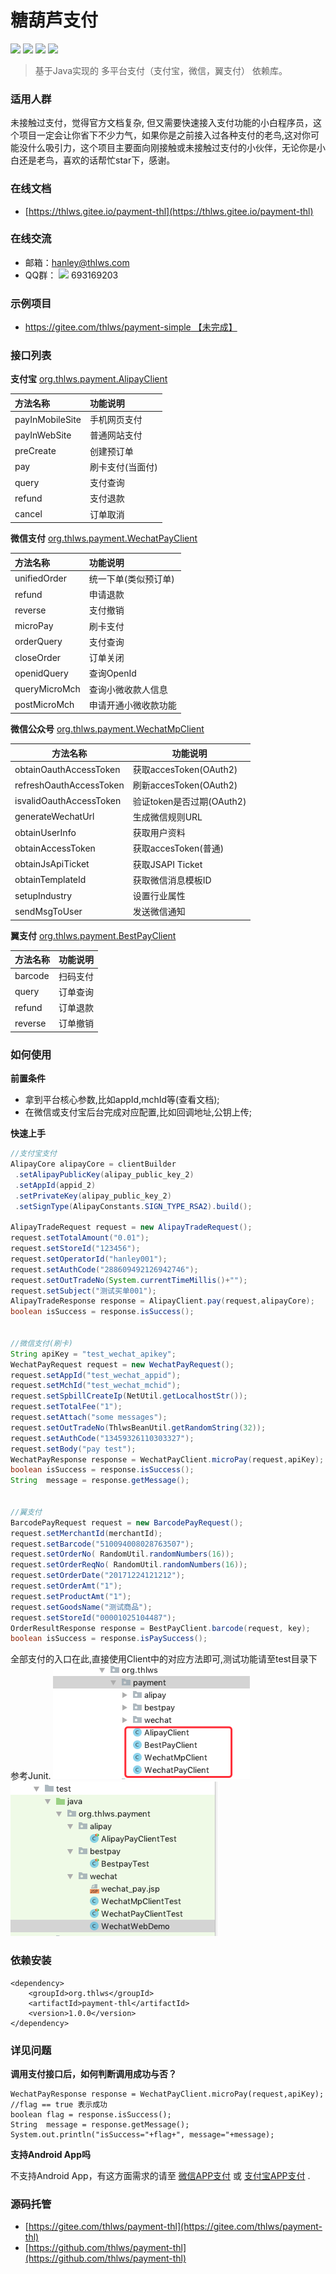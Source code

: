 糖葫芦支付
============
[![](https://img.shields.io/badge/release-v1.0.0-green.svg)](https://github.com/thlws/payment-thl)   [![](https://img.shields.io/badge/license-Apache--2-yellowgreen.svg)](https://www.apache.org/licenses/LICENSE-2.0.html) [![](https://img.shields.io/badge/maven%20central-v1.0.0-blue.svg)](https://search.maven.org/artifact/org.thlws/payment-thl/1.0.0/jar) 
[![](https://img.shields.io/badge/jdk-1.7%2B-red.svg)](https://www.oracle.com/technetwork/java/javase/downloads/index.html)

> 基于Java实现的 多平台支付（支付宝，微信，翼支付） 依赖库。


### 适用人群
未接触过支付，觉得官方文档复杂, 但又需要快速接入支付功能的小白程序员，这个项目一定会让你省下不少力气，如果你是之前接入过各种支付的老鸟,这对你可能没什么吸引力，这个项目主要面向刚接触或未接触过支付的小伙伴，无论你是小白还是老鸟，喜欢的话帮忙star下，感谢。

### 在线文档
- [https://thlws.gitee.io/payment-thl](https://thlws.gitee.io/payment-thl)

### 在线交流
- 邮箱：hanley@thlws.com 
- QQ群：  [![](https://img.shields.io/badge/chat-on%20qq-red.svg)](//shang.qq.com/wpa/qunwpa?idkey=521df1fba7ef96db15c898e48feb26b6a82f6c2a60612154181b301febb30494) 693169203


### 示例项目
- [https://gitee.com/thlws/payment-simple 【未完成】](https://gitee.com/thlws/payment-simple)

### 接口列表
**支付宝**
[org.thlws.payment.AlipayClient](src/main/java/org/thlws/payment/AlipayClient.java) 


| 方法名称 | 功能说明 |
|:--------|:--------|
| payInMobileSite | 手机网页支付 |
| payInWebSite | 普通网站支付 |
| preCreate | 创建预订单 |
| pay | 刷卡支付(当面付) |
| query | 支付查询 |
| refund | 支付退款 |
| cancel | 订单取消|

**微信支付**
[org.thlws.payment.WechatPayClient](src/main/java/org/thlws/payment/WechatPayClient.java)

| 方法名称 | 功能说明 |
|:--------|:--------|
| unifiedOrder | 统一下单(类似预订单) |
| refund | 申请退款 |
| reverse | 支付撤销 |
| microPay | 刷卡支付 |
| orderQuery | 支付查询 |
| closeOrder | 订单关闭 |
| openidQuery | 查询OpenId|
| queryMicroMch | 查询小微收款人信息|
| postMicroMch | 申请开通小微收款功能|

**微信公众号**
[org.thlws.payment.WechatMpClient](src/main/java/org/thlws/payment/WechatMpClient.java)

| 方法名称 | 功能说明 |
|--------|--------|
| obtainOauthAccessToken | 获取accesToken(OAuth2) |
| refreshOauthAccessToken | 刷新accesToken(OAuth2) |
| isvalidOauthAccessToken | 验证token是否过期(OAuth2) |
| generateWechatUrl | 生成微信规则URL |
| obtainUserInfo | 获取用户资料|
| obtainAccessToken | 获取accesToken(普通) |
| obtainJsApiTicket | 获取JSAPI Ticket |
| obtainTemplateId | 获取微信消息模板ID |
| setupIndustry | 设置行业属性 |
| sendMsgToUser | 发送微信通知 |

**翼支付**
[org.thlws.payment.BestPayClient](src/main/java/org/thlws/payment/BestPayClient.java) 

| 方法名称 | 功能说明 |
|--------|--------|
| barcode | 扫码支付 |
| query | 订单查询 |
| refund | 订单退款 |
| reverse | 订单撤销 |

### 如何使用

**前置条件**

- 拿到平台核心参数,比如appId,mchId等(查看文档);
- 在微信或支付宝后台完成对应配置,比如回调地址,公钥上传;

**快速上手**

```java
//支付宝支付
AlipayCore alipayCore = clientBuilder
 .setAlipayPublicKey(alipay_public_key_2)
 .setAppId(appid_2)
 .setPrivateKey(alipay_public_key_2)
 .setSignType(AlipayConstants.SIGN_TYPE_RSA2).build();
 
AlipayTradeRequest request = new AlipayTradeRequest();
request.setTotalAmount("0.01");
request.setStoreId("123456");
request.setOperatorId("hanley001");
request.setAuthCode("288609492126942746");
request.setOutTradeNo(System.currentTimeMillis()+"");
request.setSubject("测试买单001");
AlipayTradeResponse response = AlipayClient.pay(request,alipayCore);
boolean isSuccess = response.isSuccess();
 

//微信支付(刷卡)
String apiKey = "test_wechat_apikey";
WechatPayRequest request = new WechatPayRequest();
request.setAppId("test_wechat_appid");
request.setMchId("test_wechat_mchid");
request.setSpbillCreateIp(NetUtil.getLocalhostStr());
request.setTotalFee("1");
request.setAttach("some messages");
request.setOutTradeNo(ThlwsBeanUtil.getRandomString(32));
request.setAuthCode("13459326110303327");
request.setBody("pay test");
WechatPayResponse response = WechatPayClient.microPay(request,apiKey);
boolean isSuccess = response.isSuccess();
String  message = response.getMessage();


//翼支付
BarcodePayRequest request = new BarcodePayRequest();
request.setMerchantId(merchantId);
request.setBarcode("510094008028763507");
request.setOrderNo( RandomUtil.randomNumbers(16));
request.setOrderReqNo( RandomUtil.randomNumbers(16));
request.setOrderDate("20171224121212");
request.setOrderAmt("1");
request.setProductAmt("1");
request.setGoodsName("测试商品");
request.setStoreId("00001025104487");
OrderResultResponse response = BestPayClient.barcode(request, key);
boolean isSuccess = response.isPaySuccess();
```

全部支付的入口在此,直接使用Client中的对应方法即可,测试功能请至test目录下参考Junit.
![](img/client.png) ![](img/test.png)


### 依赖安装
```
<dependency>
    <groupId>org.thlws</groupId>
    <artifactId>payment-thl</artifactId>
    <version>1.0.0</version>
</dependency>
```


### 详见问题
**调用支付接口后，如何判断调用成功与否？**

```
WechatPayResponse response = WechatPayClient.microPay(request,apiKey);
//flag == true 表示成功
boolean flag = response.isSuccess();
String  message = response.getMessage();
System.out.println("isSuccess="+flag+", message="+message);
```

**支持Android App吗**

不支持Android App，有这方面需求的请至 [微信APP支付](https://pay.weixin.qq.com/wiki/doc/api/app/app.php?chapter=8_4) 或 [支付宝APP支付](https://b.alipay.com/signing/productDetail.htm?productId=I1011000290000001002) .

### 源码托管
- [https://gitee.com/thlws/payment-thl](https://gitee.com/thlws/payment-thl)
- [https://github.com/thlws/payment-thl](https://github.com/thlws/payment-thl)



